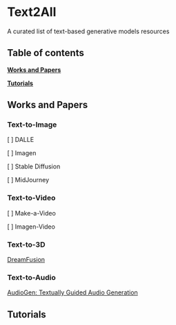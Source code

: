 # Text2All

A curated list of text-based generative models resources

## Table of contents
**[Works and Papers](#Works-and-Papers)**

**[Tutorials](#Tutorials)**

## Works and Papers

### Text-to-Image
[ ] DALLE

[ ] Imagen

[ ] Stable Diffusion

[ ] MidJourney

### Text-to-Video
[ ] Make-a-Video

[ ] Imagen-Video

### Text-to-3D
[DreamFusion](https://dreamfusionpaper.github.io/)

### Text-to-Audio
[AudioGen: Textually Guided Audio Generation](https://felixkreuk.github.io/text2audio_arxiv_samples/)

## Tutorials
